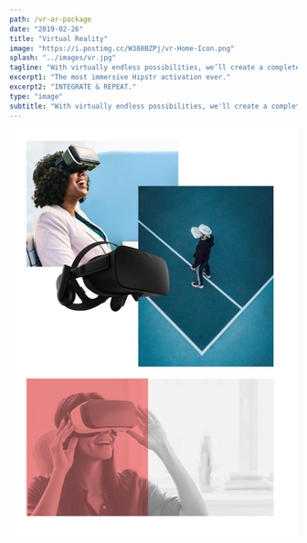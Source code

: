 ```yaml
---
path: /vr-ar-package
date: "2019-02-26"
title: "Virtual Reality"
image: "https://i.postimg.cc/W388BZPj/vr-Home-Icon.png"
splash: "../images/vr.jpg"
tagline: "With virtually endless possibilities, we’ll create a completely custom experience centered around your brand."
excerpt1: "The most immersive Hipstr activation ever."
excerpt2: "INTEGRATE & REPEAT."
type: "image"
subtitle: "With virtually endless possibilities, we'll create a completely custom experience centered around your brand. Use your brand to fuse together the digital and physical world or put your audience in the center of it all."
---
```


<img alt="Hipstr VR" src="../images/vrGrid.jpg">
